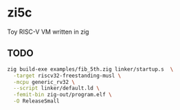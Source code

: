 # zi5c
Toy RISC-V VM written in zig

## TODO

```bash
zig build-exe examples/fib_5th.zig linker/startup.s  \
  -target riscv32-freestanding-musl \
  -mcpu generic_rv32 \
  --script linker/default.ld \
  -femit-bin zig-out/program.elf \
  -O ReleaseSmall
```
